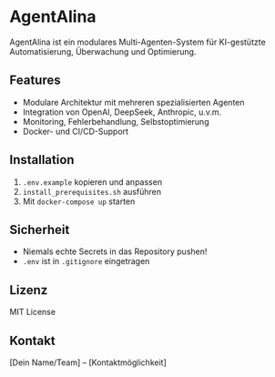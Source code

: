 # AgentAlina

AgentAlina ist ein modulares Multi-Agenten-System für KI-gestützte Automatisierung, Überwachung und Optimierung. 

## Features
- Modulare Architektur mit mehreren spezialisierten Agenten
- Integration von OpenAI, DeepSeek, Anthropic, u.v.m.
- Monitoring, Fehlerbehandlung, Selbstoptimierung
- Docker- und CI/CD-Support

## Installation
1. `.env.example` kopieren und anpassen
2. `install_prerequisites.sh` ausführen
3. Mit `docker-compose up` starten

## Sicherheit
- Niemals echte Secrets in das Repository pushen!
- `.env` ist in `.gitignore` eingetragen

## Lizenz
MIT License

## Kontakt
[Dein Name/Team] – [Kontaktmöglichkeit]
